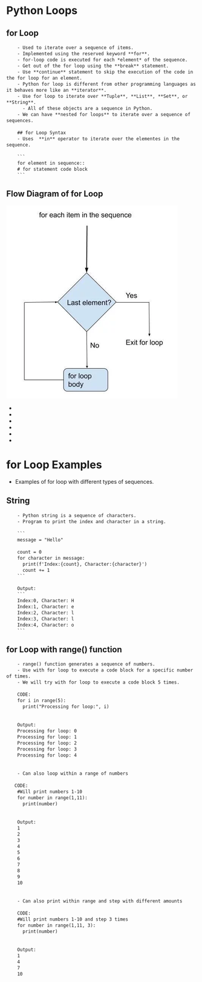 # Python Loops

## for Loop

        - Used to iterate over a sequence of items.
        - Implemented using the reserved keyword **for**.
        - for-loop code is executed for each *element* of the sequence.
        - Get out of the for loop using the **break** statement.
        - Use **continue** statement to skip the execution of the code in the for loop for an element.
        - Python for loop is different from other programming languages as it behaves more like an **iterator**.
        - Use for loop to iterate over **Tuple**, **List**, **Set**, or **String**.
          - All of these objects are a sequence in Python.
        - We can have **nested for loops** to iterate over a sequence of sequences. 

        ## for Loop Syntax
        - Uses  **in** operator to iterate over the elementes in the sequence.

        ```
        for element in sequence::
        # for statement code block
        ```







## Flow Diagram of for Loop
![](https://github.com/JeffLoboz/100DaysOfPython/blob/main/images/for-loop-flow-diagram.jpg)



-
-
-
-
-
-










# for Loop Examples
- Examples of for loop with different types of sequences.


## String
        - Python string is a sequence of characters. 
        - Program to print the index and character in a string.

        ```
        message = "Hello"

        count = 0
        for character in message:
          print(f'Index:{count}, Character:{character}')
          count += 1
        ```

        Output: 
        ```
        Index:0, Character: H
        Index:1, Character: e
        Index:2, Character: l
        Index:3, Character: l
        Index:4, Character: o
        ```

## for Loop with range() function
        - range() function generates a sequence of numbers.
        - Use with for loop to execute a code block for a specific number of times.
        - We will try with for loop to execute a code block 5 times. 

        CODE:
        for i in range(5):
          print("Processing for loop:", i)
        

        Output:
        Processing for loop: 0
        Processing for loop: 1
        Processing for loop: 2
        Processing for loop: 3
        Processing for loop: 4
        

        - Can also loop within a range of numbers
        
       CODE:
        #Will print numbers 1-10
        for number in range(1,11):
          print(number)
        

        Output:
        1
        2
        3
        4
        5
        6
        7
        8
        9
        10


        - Can also print within range and step with different amounts
        
        CODE:
        #Will print numbers 1-10 and step 3 times
        for number in range(1,11, 3):
          print(number)


        Output:
        1
        4
        7
        10
